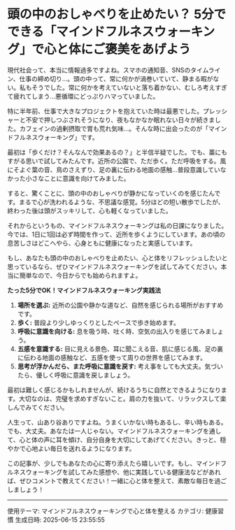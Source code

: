 # 頭の中のおしゃべりを止めたい？ 5分でできる「マインドフルネスウォーキング」で心と体にご褒美をあげよう

現代社会って、本当に情報過多ですよね。スマホの通知音、SNSのタイムライン、仕事の締め切り…。頭の中って、常に何かが渦巻いていて、静まる暇がない。私もそうでした。常に何かを考えていないと落ち着かない、むしろ考えすぎて疲れてしまう…悪循環にどっぷりハマっていました。

特に半年前、仕事で大きなプロジェクトを抱えていた時は最悪でした。プレッシャーと不安で押しつぶされそうになり、夜もなかなか眠れない日々が続きました。カフェインの過剰摂取で胃も荒れ気味…。そんな時に出会ったのが「マインドフルネスウォーキング」です。

最初は「歩くだけ？そんなんで効果あるの？」と半信半疑でした。でも、藁にもすがる思いで試してみたんです。近所の公園で、ただ歩く。ただ呼吸をする。風にそよぐ葉の音、鳥のさえずり、足の裏に伝わる地面の感触…普段意識していなかった小さなことに意識を向けてみました。

すると、驚くことに、頭の中のおしゃべりが静かになっていくのを感じたんです。まるで心が洗われるような、不思議な感覚。5分ほどの短い散歩でしたが、終わった後は頭がスッキリして、心も軽くなっていました。

それからというもの、マインドフルネスウォーキングは私の日課になりました。今では、1日に1回は必ず時間を作って、近所を歩くようにしています。あの頃の息苦しさはどこへやら、心身ともに健康になったと実感しています。

もし、あなたも頭の中のおしゃべりを止めたい、心と体をリフレッシュしたいと思っているなら、ぜひマインドフルネスウォーキングを試してみてください。本当に簡単なので、今日からでも始められますよ。

**たった5分でOK！マインドフルネスウォーキング実践法**

1. **場所を選ぶ:** 近所の公園や静かな道など、自然を感じられる場所がおすすめです。
2. **歩く:** 普段より少しゆっくりとしたペースで歩き始めます。
3. **呼吸に意識を向ける:** 息を吸う時、吐く時、空気の出入りを感じてみましょう。
4. **五感を意識する:** 目に見える景色、耳に聞こえる音、肌に感じる風、足の裏に伝わる地面の感触など、五感を使って周りの世界を感じてみます。
5. **思考が浮かんだら、また呼吸に意識を戻す:** 考え事をしても大丈夫。気づいたら、優しく呼吸に意識を戻しましょう。

最初は難しく感じるかもしれませんが、続けるうちに自然とできるようになります。大切なのは、完璧を求めすぎないこと。肩の力を抜いて、リラックスして楽しんでみてください。

人生って、山あり谷ありですよね。うまくいかない時もあるし、辛い時もある。でも、大丈夫。あなたは一人じゃない。マインドフルネスウォーキングを通して、心と体の声に耳を傾け、自分自身を大切にしてあげてください。きっと、穏やかで心地よい毎日を送れるようになります。

この記事が、少しでもあなたの心に寄り添えたら嬉しいです。もし、マインドフルネスウォーキングを試してみた感想や、他に実践している健康法などがあれば、ぜひコメントで教えてください！一緒に心と体を整えて、素敵な毎日を過ごしましょう！

---
使用テーマ: マインドフルネスウォーキングで心と体を整える
カテゴリ: 健康習慣
生成日時: 2025-06-15 23:55:55
